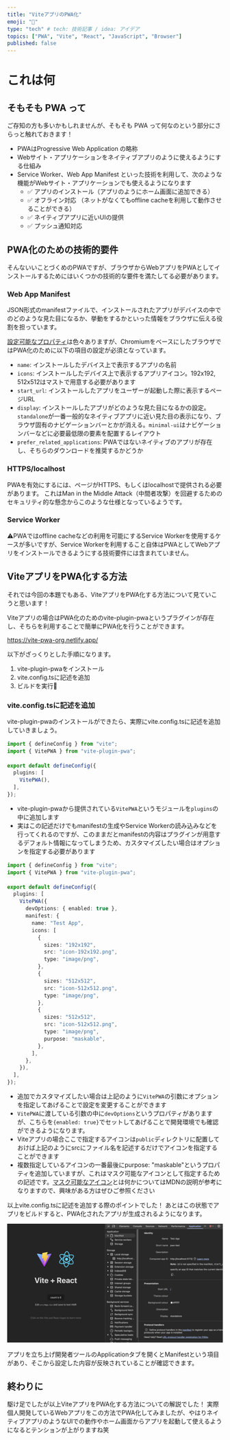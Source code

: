 ```yaml
---
title: "ViteアプリのPWA化"
emoji: "📱"
type: "tech" # tech: 技術記事 / idea: アイデア
topics: ["PWA", "Vite", "React", "JavaScript", "Browser"]
published: false
---
```


# これは何

## そもそも PWA って

ご存知の方も多いかもしれませんが、そもそも PWA って何なのという部分にさらっと触れておきます！

- PWAはProgressive Web Application の略称
- Webサイト・アプリケーションをネイティブアプリのように使えるようにする仕組み
- Service Worker、Web App Manifest といった技術を利用して、次のような機能がWebサイト・アプリケーションでも使えるようになります
  - ✅ アプリのインストール（アプリのようにホーム画面に追加できる）
  - ✅ オフライン対応 （ネットがなくてもoffline cacheを利用して動作させることができる）
  - ✅ ネイティブアプリに近いUIの提供
  - ✅ プッシュ通知対応

## PWA化のための技術的要件

そんないいことづくめのPWAですが、ブラウザからWebアプリをPWAとしてインストールするためにはいくつかの技術的な要件を満たしてる必要があります。

### Web App Manifest

JSON形式のmanifestファイルで、インストールされたアプリがデバイスの中でのどのような見た目になるか、挙動をするかといった情報をブラウザに伝える役割を担っています。

[設定可能なプロパティ](https://developer.mozilla.org/en-US/docs/Web/Manifest)は色々ありますが、ChromiumをベースにしたブラウザではPWA化のために以下の項目の設定が必須となっています。

- `name`: インストールしたデバイス上で表示するアプリの名前
- `icons`: インストールしたデバイス上で表示するアプリアイコン。192x192, 512x512はマストで用意する必要があります
- `start_url`: インストールしたアプリをユーザーが起動した際に表示するページURL
- `display`: インストールしたアプリがどのような見た目になるかの設定。`standalone`が一番一般的なネイティブアプリに近い見た目の表示になり、ブラウザ固有のナビゲーションバーとかが消える。`minimal-ui`はナビゲーションバーなどに必要最低限の要素を配置するレイアウト
- `prefer_related_applications`: PWAではないネイティブのアプリが存在し、そちらのダウンロードを推奨するかどうか

### HTTPS/localhost

PWAを有効にするには、ページがHTTPS、もしくはlocalhostで提供される必要があります。
これはMan in the Middle Attack（中間者攻撃）を回避するためのセキュリティ的な懸念からこのような仕様となっているようです。

### Service Worker

⚠️PWAではoffline cacheなどの利用を可能にするService Workerを使用するケースが多いですが、Service Workerを利用すること自体はPWAとしてWebアプリをインストールできるようにする技術要件には含まれていません。

## ViteアプリをPWA化する方法

それでは今回の本題でもある、ViteアプリをPWA化する方法について見ていこうと思います！

Viteアプリの場合はPWA化のためのvite-plugin-pwaというプラグインが存在し、そちらを利用することで簡単にPWA化を行うことができます。

https://vite-pwa-org.netlify.app/

以下がざっくりとした手順になります。

1. vite-plugin-pwaをインストール
2. vite.config.tsに記述を追加
3. ビルドを実行🚀

### vite.config.tsに記述を追加

vite-plugin-pwaのインストールができたら、実際にvite.config.tsに記述を追加していきましょう。

```typescript
import { defineConfig } from "vite";
import { VitePWA } from "vite-plugin-pwa";

export default defineConfig({
  plugins: [
    VitePWA(),
  ],
});
```

- vite-plugin-pwaから提供されている`VitePWA`というモジュールを`plugins`の中に追加します
- 実はこの記述だけでもmanifestの生成やService Workerの読み込みなどを行ってくれるのですが、このままだとmanifestの内容はプラグインが用意するデフォルト情報になってしまうため、カスタマイズしたい場合はオプションを指定する必要があります

```typescript
import { defineConfig } from "vite";
import { VitePWA } from "vite-plugin-pwa";

export default defineConfig({
  plugins: [
    VitePWA({
      devOptions: { enabled: true },
      manifest: {
        name: "Test App",
        icons: [
          {
            sizes: "192x192",
            src: "icon-192x192.png",
            type: "image/png",
          },
          {
            sizes: "512x512",
            src: "icon-512x512.png",
            type: "image/png",
          },
          {
            sizes: "512x512",
            src: "icon-512x512.png",
            type: "image/png",
            purpose: "maskable",
          },
        ],
      },
    }),
  ],
});

```
- 追加でカスタマイズしたい場合は上記のように`VitePWA`の引数にオプションを指定してあげることで設定を変更することができます
- `VitePWA`に渡している引数の中に`devOptions`というプロパティがありますが、こちらを`{enabled: true}`でセットしてあげることで開発環境でも確認ができるようになります。
- Viteアプリの場合ここで指定するアイコンは`public`ディレクトリに配置しておけば上記のようにsrcにファイル名を記述するだけでアイコンを指定することができます
- 複数指定しているアイコンの一番最後にpurpose: "maskable"というプロパティを追加していますが、これはマスク可能なアイコンとして指定するための記述です。[マスク可能なアイコン](https://developer.mozilla.org/ja/docs/Web/Manifest#maskable_icon)とは何かについてはMDNの説明が参考になりますので、興味がある方はぜひご参照ください

以上vite.config.tsに記述を追加する際のポイントでした！
あとはこの状態でアプリをビルドすると、PWA化されたアプリが生成されるようになります。

![ブラウザ上での確認](./images/vite_pwa.png)

アプリを立ち上げ開発者ツールのApplicationタブを開くとManifestという項目があり、そこから設定した内容が反映されていることが確認できます。

## 終わりに

駆け足でしたが以上ViteアプリをPWA化する方法についての解説でした！
実際個人開発しているWebアプリをこの方法でPWA化してみましたが、やはりネイティブアプリのようなUIでの動作やホーム画面からアプリを起動して使えるようになるとテンションが上がりますね笑
